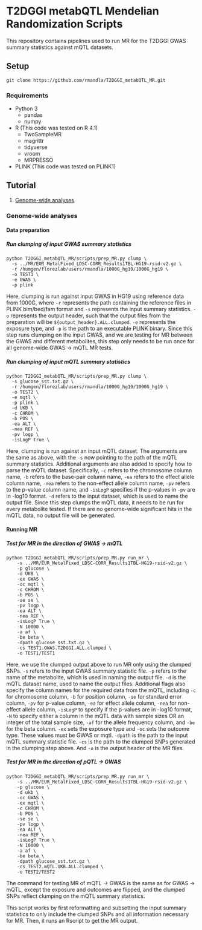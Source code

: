 # T2DGGI metabQTL Mendelian Randomization Scripts

This repository contains pipelines used to run MR for the T2DGGI GWAS summary statistics against mQTL datasets.

## Setup

`git clone https://github.com/rmandla/T2DGGI_metabQTL_MR.git`

### Requirements

* Python 3
  * pandas
  * numpy
* R (This code was tested on R 4.1)
  * TwoSampleMR
  * magrittr
  * tidyverse
  * vroom
  * MRPRESSO
* PLINK (This code was tested on PLINK1)

## Tutorial

1. [Genome-wide analyses](#gwa)

### Genome-wide analyses <a name="gwa"></a>

#### Data preparation

##### Run clumping of input GWAS summary statistics

```
python T2DGGI_metabQTL_MR/scripts/prep_MR.py clump \
  -s ../MR/EUR_MetalFixed_LDSC-CORR_Results1TBL-HG19-rsid-v2.gz \
  -r /humgen/florezlab/users/rmandla/1000G_hg19/1000G_hg19 \
  -o TEST1 \
  -e GWAS \
  -p plink
```

Here, clumping is run against input GWAS in HG19 using reference data from 1000G, where `-r` represents the path containing the reference files in PLINK bim/bed/fam format and `-s` represents the input summary statistics. `-o` represents the output header, such that the output files from the preparation will be `${output_header}.ALL.clumped`. `-e` represents the exposure type, and `-p` is the path to an executable PLINK binary. Since this step runs clumping on the input GWAS, and we are testing for MR between the GWAS and different metabolites, this step only needs to be run once for all genome-wide GWAS -> mQTL MR tests.

##### Run clumping of input mQTL summary statistics

```
python T2DGGI_metabQTL_MR/scripts/prep_MR.py clump \
  -s glucose_sst.txt.gz \
  -r /humgen/florezlab/users/rmandla/1000G_hg19/1000G_hg19 \
  -o TEST2 \
  -e mqtl \
  -p plink \
  -d UKB \
  -c CHROM \
  -b POS \
  -ea ALT \
  -nea REF \
  -pv logp \
  -isLogP True \
```

Here, clumping is run against an input mQTL dataset. The arguments are the same as above, with the `-s` now pointing to the path of the mQTL summary statistics. Additional arguments are also added to specify how to parse the mQTL dataset. Specifically, `-c` refers to the chromosome column name, `-b` refers to the base-pair column name, `-ea` refers to the effect allele column name, `-nea` refers to the non-effect allele column name, `-pv` refers to the p-value column name, and `-isLogP` specifies if the p-values in `-pv` are in -log10 format. `-d` refers to the input dataset, which is used to name the output file. Since this step clumps the mQTL data, it needs to be run for every metabolite tested. If there are no genome-wide significant hits in the mQTL data, no output file will be generated.

#### Running MR

##### Test for MR in the direction of GWAS -> mQTL

```
python T2DGGI_metabQTL_MR/scripts/prep_MR.py run_mr \
    -s ../MR/EUR_MetalFixed_LDSC-CORR_Results1TBL-HG19-rsid-v2.gz \
    -p glucose \
    -d UKB \
    -ex GWAS \
    -oc mqtl \
    -c CHROM \
    -b POS \
    -se se \
    -pv logp \
    -ea ALT \
    -nea REF \
    -isLogP True \
    -N 10000 \
    -a af \
    -be beta \
    -dpath glucose_sst.txt.gz \
    -cs TEST1.GWAS.T2DGGI.ALL.clumped \
    -o TEST1/TEST1
```

Here, we use the clumped output above to run MR only using the clumped SNPs. `-s` refers to the input GWAS summary statistic file. `-p` refers to the name of the metabolite, which is used in naming the output file. `-d` is the mQTL dataset name, used to name the output files. Additional flags also specify the column names for the required data from the mQTL, including `-c` for chromosome column, `-b` for position column, `-se` for standard error column, `-pv` for p-value column, `-ea` for effect allele column, `-nea` for non-effect allele column, `-isLogP` to specify if the p-values are in -log10 format, `-N` to specify either a column in the mQTL data with sample sizes OR an integer of the total sample size, `-af` for the allele frequency column, and `-be` for the beta column. `-ex` sets the exposure type and `-oc` sets the outcome type. These values must be GWAS or mqtl. `-dpath` is the path to the input mQTL summary statistic file. `-cs` is the path to the clumped SNPs generated in the clumping step above. And `-o` is the output header of the MR files.

##### Test for MR in the direction of pQTL -> GWAS

```
python T2DGGI_metabQTL_MR/scripts/prep_MR.py run_mr \
    -s ../MR/EUR_MetalFixed_LDSC-CORR_Results1TBL-HG19-rsid-v2.gz \
    -p glucose \
    -d ukb \
    -oc GWAS \
    -ex mqtl \
    -c CHROM \
    -b POS \
    -se se \
    -pv logp \
    -ea ALT \
    -nea REF \
    -isLogP True \
    -N 10000 \
    -a af \
    -be beta \
    -dpath glucose_sst.txt.gz \
    -cs TEST2.mQTL.UKB.ALL.clumped \
    -o TEST2/TEST2
```

The command for testing MR of mQTL -> GWAS is the same as for GWAS -> mQTL, except the exposure and outcomes are flipped, and the clumped SNPs reflect clumping on the mQTL summary statistics.

This script works by first reformatting and subsetting the input summary statistics to only include the clumped SNPs and all information necessary for MR. Then, it runs an Rscript to get the MR output.
